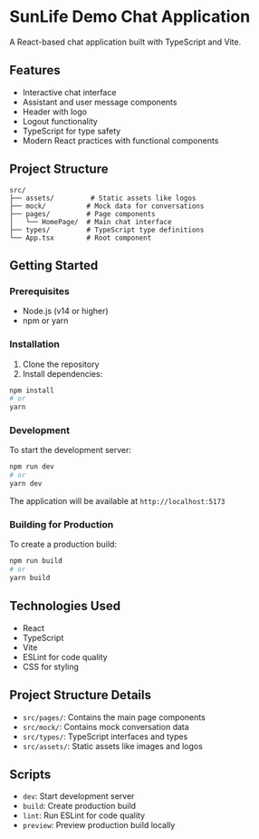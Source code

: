 # SunLife Demo Chat Application

A React-based chat application built with TypeScript and Vite.

## Features

- Interactive chat interface
- Assistant and user message components
- Header with logo
- Logout functionality
- TypeScript for type safety
- Modern React practices with functional components

## Project Structure

```
src/
├── assets/         # Static assets like logos
├── mock/          # Mock data for conversations
├── pages/         # Page components
│   └── HomePage/  # Main chat interface
├── types/         # TypeScript type definitions
└── App.tsx        # Root component
```

## Getting Started

### Prerequisites

- Node.js (v14 or higher)
- npm or yarn

### Installation

1. Clone the repository
2. Install dependencies:

```bash
npm install
# or
yarn
```

### Development

To start the development server:

```bash
npm run dev
# or
yarn dev
```

The application will be available at `http://localhost:5173`

### Building for Production

To create a production build:

```bash
npm run build
# or
yarn build
```

## Technologies Used

- React
- TypeScript
- Vite
- ESLint for code quality
- CSS for styling

## Project Structure Details

- `src/pages/`: Contains the main page components
- `src/mock/`: Contains mock conversation data
- `src/types/`: TypeScript interfaces and types
- `src/assets/`: Static assets like images and logos

## Scripts

- `dev`: Start development server
- `build`: Create production build
- `lint`: Run ESLint for code quality
- `preview`: Preview production build locally

